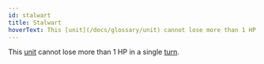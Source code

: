 ```yaml
---
id: stalwart
title: Stalwart
hoverText: This [unit](/docs/glossary/unit) cannot lose more than 1 HP in a single [turn](/docs/glossary/turn).
---
```


This [unit](/docs/glossary/unit) cannot lose more than 1 HP in a single [turn](/docs/glossary/turn).
